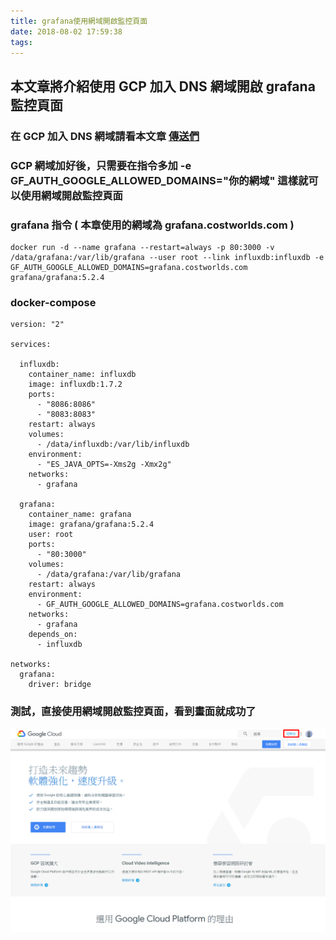 ```yaml
---
title: grafana使用網域開啟監控頁面
date: 2018-08-02 17:59:38
tags:
---
```


## 本文章將介紹使用 GCP 加入 DNS 網域開啟 grafana 監控頁面

### 在 GCP 加入 DNS 網域請看本文章 [傳送們](https://snoopy30485.github.io/2018/06/20/GCP-%E8%A8%AD%E5%AE%9ADNS%E7%B6%B2%E5%9F%9F/)

### GCP 網域加好後，只需要在指令多加 -e GF_AUTH_GOOGLE_ALLOWED_DOMAINS="你的網域" 這樣就可以使用網域開啟監控頁面

### grafana 指令 ( 本章使用的網域為 grafana.costworlds.com )

```
docker run -d --name grafana --restart=always -p 80:3000 -v /data/grafana:/var/lib/grafana --user root --link influxdb:influxdb -e GF_AUTH_GOOGLE_ALLOWED_DOMAINS=grafana.costworlds.com grafana/grafana:5.2.4
```

### docker-compose

```
version: "2"

services:

  influxdb:
    container_name: influxdb
    image: influxdb:1.7.2
    ports:
      - "8086:8086"
      - "8083:8083"
    restart: always
    volumes:
      - /data/influxdb:/var/lib/influxdb
    environment:
      - "ES_JAVA_OPTS=-Xms2g -Xmx2g"
    networks:
      - grafana

  grafana:
    container_name: grafana
    image: grafana/grafana:5.2.4
    user: root
    ports:
      - "80:3000"
    volumes:
      - /data/grafana:/var/lib/grafana
    restart: always
    environment:
      - GF_AUTH_GOOGLE_ALLOWED_DOMAINS=grafana.costworlds.com
    networks:
      - grafana
    depends_on:
      - influxdb

networks:
  grafana:
    driver: bridge
```
### 測試，直接使用網域開啟監控頁面，看到畫面就成功了

![ ](images/1.png)